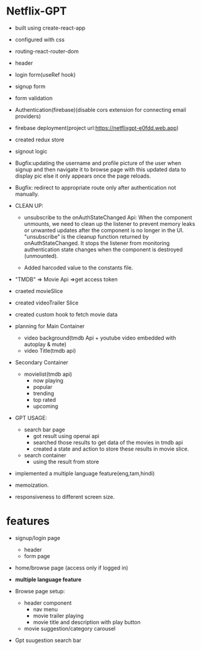 # Netflix-GPT

- built using create-react-app
- configured with css
- routing-react-router-dom
- header
- login form(useRef hook)
- signup form
- form validation
- Authentication(firebase)(disable cors extension for connecting email providers)
- firebase deployment(project url:https://netflixgpt-e0fdd.web.app)
- created redux store
- signout logic
- Bugfix:updating the username and profile picture of the user when signup and then navigate it to browse page with this updated data to display pic else it only appears once the page reloads.

- Bugfix: redirect to appropriate route only after authentication not manually.

- CLEAN UP:

  - unsubscribe to the onAuthStateChanged Api: When the component unmounts, we need to clean up the listener to prevent memory leaks or unwanted updates after the component is no longer in the UI.
    "unsubscribe" is the cleanup function returned by onAuthStateChanged. It stops the listener from monitoring authentication state changes when the component is destroyed (unmounted).

  - Added harcoded value to the constants file.

- "TMDB" => Movie Api =>get access token
- craeted movieSlice
- created videoTrailer Slice
- created custom hook to fetch movie data
- planning for Main Container
  - video background(tmdb Api + youtube video embedded with autoplay & mute)
  - video Title(tmdb api)
- Secondary Container
  - movielist(tmdb api)
    - now playing
    - popular
    - trending
    - top rated
    - upcoming
- GPT USAGE:

  - search bar page
    - got result using openai api
    - searched those results to get data of the movies in tmdb api
    - created a state and action to store these results in movie slice.
  - search container
    - using the result from store

- implemented a multiple language feature(eng,tam,hindi)
- memoization.
- responsiveness to different screen size.

# features

- signup/login page
  - header
  - form page
- home/browse page (access only if logged in)
- **multiple language feature**
- Browse page setup:

  - header component
    - nav menu
    - movie trailer playing
    - movie title and description with play button
  - movie suggestion/category carousel

- Gpt suugestion search bar
